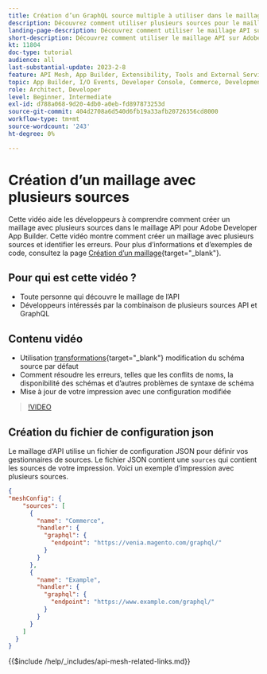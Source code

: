 ```yaml
---
title: Création d’un GraphQL source multiple à utiliser dans le maillage API
description: Découvrez comment utiliser plusieurs sources pour le maillage API sur Adobe Commerce et [!DNL Adobe App Builder]. Découvrez les erreurs courantes et comment les résoudre.
landing-page-description: Découvrez comment utiliser le maillage API sur Adobe Commerce et [!DNL Adobe App Builder]. Découvrez comment créer un message comportant plusieurs sources et comment résoudre certaines erreurs courantes.
short-description: Découvrez comment utiliser le maillage API sur Adobe Commerce et [!DNL Adobe App Builder]. Découvrez comment créer un message comportant plusieurs sources et comment résoudre certaines erreurs courantes.
kt: 11804
doc-type: tutorial
audience: all
last-substantial-update: 2023-2-8
feature: API Mesh, App Builder, Extensibility, Tools and External Services, Backend Development
topic: App Builder, I/O Events, Developer Console, Commerce, Development, Integrations
role: Architect, Developer
level: Beginner, Intermediate
exl-id: d788a068-9d20-4db0-a0eb-fd897873253d
source-git-commit: 404d2708a6d540d6fb19a33afb20726356cd8000
workflow-type: tm+mt
source-wordcount: '243'
ht-degree: 0%

---
```


# Création d’un maillage avec plusieurs sources

Cette vidéo aide les développeurs à comprendre comment créer un maillage avec plusieurs sources dans le maillage API pour Adobe Developer App Builder. Cette vidéo montre comment créer un maillage avec plusieurs sources et identifier les erreurs. Pour plus d’informations et d’exemples de code, consultez la page [Création d’un maillage](https://developer.adobe.com/graphql-mesh-gateway/gateway/create-mesh/#create-a-mesh-1){target="_blank"}.

## Pour qui est cette vidéo ?

* Toute personne qui découvre le maillage de l’API
* Développeurs intéressés par la combinaison de plusieurs sources API et GraphQL

## Contenu vidéo

* Utilisation [transformations](https://developer.adobe.com/graphql-mesh-gateway/gateway/transforms/){target="_blank"} modification du schéma source par défaut
* Comment résoudre les erreurs, telles que les conflits de noms, la disponibilité des schémas et d’autres problèmes de syntaxe de schéma
* Mise à jour de votre impression avec une configuration modifiée

>[!VIDEO](https://video.tv.adobe.com/v/3414125?quality=12&learn=on)

## Création du fichier de configuration json

Le maillage d’API utilise un fichier de configuration JSON pour définir vos gestionnaires de sources. Le fichier JSON contient une `sources` qui contient les sources de votre impression. Voici un exemple d’impression avec plusieurs sources.

```json
{
"meshConfig": {
    "sources": [
      {
        "name": "Commerce",
        "handler": {
          "graphql": {
            "endpoint": "https://venia.magento.com/graphql/"
          }
        }
      },
      {
        "name": "Example",
        "handler": {
          "graphql": {
            "endpoint": "https://www.example.com/graphql/"
          }
        }
      }
    ]
  }
}
```

{{$include /help/_includes/api-mesh-related-links.md}}
